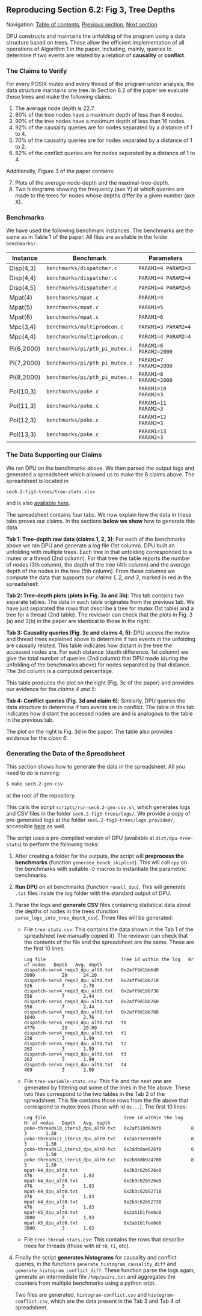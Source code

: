 ## Reproducing Section 6.2: Fig 3, Tree Depths

Navigation: [Table of contents], [Previous section], [Next section]

[Table of contents]: 1-intro.md#index
[Previous section]: 3-section-6.1.md
[Next section]: 5-section-6.3.md

DPU constructs and maintains the unfolding of the program using a
data structure based on trees. These allow the efficient implementation of all
operations of Algorithm 1 in the paper, including, mainly, queries to determine
if two events are related by a relation of **causality** or **conflict**.

### The Claims to Verify

For every POSIX mutex and every thread of the program under analysis, the data
structure maintains one tree. In Section 6.2 of the paper we evaluate these
trees and make the following claims:

1. The average node depth is 22.7.
2. 80% of the tree nodes have a maximum depth of less than 8 nodes.
3. 90% of the tree nodes have a maximum depth of less than 16 nodes.
4. 92% of the causality queries are for nodes separated by a distance of 1 to 4.
5. 70% of the causality queries are for nodes separated by a distance of 1 to 2.
6. 82% of the conflict queries are for nodes separated by a distance of 1 to 4.

Additionally, Figure 3 of the paper contains:

7. Plots of the average-node-depth and the maximal-tree-depth.
8. Two histograms showing the frequency (axe Y) at which queries are made to
   the trees for nodes whose depths differ by a given number (axe X).

### Benchmarks

We have used the following benchmark instances. The benchmarks are the same as
in Table 1 of the paper. All files are available in the folder `benchmarks/`.

| Instance   | Benchmark                      | Parameters
| -----------|--------------------------------| ------------------------
| Disp(4,3)  | `benchmarks/dispatcher.c`      | `PARAM1=4 PARAM2=3`
| Disp(4,4)  | `benchmarks/dispatcher.c`      | `PARAM1=4 PARAM2=4`
| Disp(4,5)  | `benchmarks/dispatcher.c`      | `PARAM1=4 PARAM2=5`
| Mpat(4)    | `benchmarks/mpat.c`            | `PARAM1=4`
| Mpat(5)    | `benchmarks/mpat.c`            | `PARAM1=5`
| Mpat(6)    | `benchmarks/mpat.c`            | `PARAM1=6`
| Mpc(3,4)   | `benchmarks/multiprodcon.c`    | `PARAM1=3 PARAM2=4`
| Mpc(4,4)   | `benchmarks/multiprodcon.c`    | `PARAM1=4 PARAM2=4`
| Pi(6,2000) | `benchmarks/pi/pth_pi_mutex.c` | `PARAM1=6 PARAM2=2000`
| Pi(7,2000) | `benchmarks/pi/pth_pi_mutex.c` | `PARAM1=7 PARAM2=2000`
| Pi(8,2000) | `benchmarks/pi/pth_pi_mutex.c` | `PARAM1=8 PARAM2=2000`
| Pol(10,3)  | `benchmarks/poke.c`            | `PARAM1=10 PARAM2=3`
| Pol(11,3)  | `benchmarks/poke.c`            | `PARAM1=11 PARAM2=3`
| Pol(12,3)  | `benchmarks/poke.c`            | `PARAM1=12 PARAM2=3`
| Pol(13,3)  | `benchmarks/poke.c`            | `PARAM1=13 PARAM2=3`


### The Data Supporting our Claims

We ran DPU on the benchmarks above. We then parsed the output logs and
generated a spreadsheet which allowed us to make the 8 claims above.
The spreadsheet is located in

```
sec6.2-fig3-trees/tree-stats.xlsx
```

and is also [available here](../sec6.2-fig3-trees/tree-stats.xlsx).

The spreadsheet contains four tabs. We now explain how the data in these tabs
proves our claims. In the sections **below we show** how to generate this data.

**Tab 1: Tree-depth raw data (claims 1, 2, 3)**:
For each of the benchmarks above we ran DPU and generate a log file (1st column).
DPU built an unfolding with multiple trees. Each tree in that unfolding
corresponded to a mutex or a thread (2nd column). For that tree the table
reports the number of nodes (3th column), the depth of the tree (4th column) and
the average depth of the nodes in the tree (5th column).  From these columns we
compute the data that supports our *claims 1, 2, and 3*, marked in red in the
spreadsheet:

**Tab 2: Tree-depth plots (plots in Fig. 3a and 3b)**:
This tab contains _two_ separate tables. The data in each table originates from
the previous tab. We have just separated the rows that describe a tree for mutex
(1st table) and a tree for a thread (2nd table). The reviewer can check that the
plots in Fig. 3 (a) and 3(b) in the paper are identical to those in the right:

**Tab 3: Causality queries (Fig. 3c and claims 4, 5)**:
DPU access the mutex and thread trees explained above to determine if two events
in the unfolding are causally related. This table indicates how distant in the
tree the accessed nodes are. For each distance (depth difference, 1st column) we
give the total number of queries (2nd column) that DPU made (during the
unfolding of the benchmarks above) for nodes separated by that distance. The 3rd
column is a computed percentage.

This table produces the plot on the right (Fig. 3c of the paper) and provides
our evidence for the *claims 4 and 5*:

**Tab 4: Conflict queries (Fig. 3d and claim 6)**:
Similarly, DPU queries the data structure to determine if two events are in conflict.
The table in this tab indicates how distant the accessed nodes are and is
analogous to the table in the previous tab.

The plot on the right is Fig. 3d in the paper.  The table also provides evidence
for the *claim 6*.

### Generating the Data of the Spreadsheet

This section shows how to generate the data in the spreadsheet. All you need to
do is running:

```sh
$ make sec6.2-gen-csv
```

at the root of the repository.

This calls the script `scripts/run-sec6.2-gen-csv.sh`, which generates logs and
CSV files in the folder `sec6.2-fig3-trees/logs/`. We provide a copy of
pre-generated logs at the folder `sec6.2-fig3-trees/logs.provided/`, accessible
[here](sec6.2-fig3-trees/logs.provided/) as well.

The script uses a pre-compiled version of DPU (available at
`dist/dpu-tree-stats`) to perform the following tasks:

1. After creating a folder for the outputs, the script will **preprocess the
   benchmarks** (function `generate_bench_skiplist`). This will call `cpp` on
   the benchmarks with suitable `-D` macros to instantiate the parametric
   benchmarks.

2. **Run DPU** on all benchmarks (function `runall_dpu`). This will generate
   `.txt` files inside the log folder with the standard output of DPU.

3. Parse the logs and **generate CSV** files containing statistical data about
   the depths of nodes in the trees (function `parse_logs_into_tree_depth_csv`).
   Three files will be generated:

   * File `tree-stats.csv`:
     This contains the data shown in the Tab 1 of the spreadsheet (we manually
     copied it). The reviewer can check that the contents of the file and the
     spreadsheet are the same. These are the first 10 lines:

     ```csv
     Log file                            Tree id within the log   Nr of nodes   Depth   Avg. depth
     dispatch-serv4_reqs3_dpu_alt0.txt   0x2aff9d1bb6d0           3990          29      24.20
     dispatch-serv4_reqs3_dpu_alt0.txt   0x2aff9d1bb710           526           7       2.78
     dispatch-serv4_reqs3_dpu_alt0.txt   0x2aff9d1bb738           556           7       2.44
     dispatch-serv4_reqs3_dpu_alt0.txt   0x2aff9d1bb760           556           7       2.44
     dispatch-serv4_reqs3_dpu_alt0.txt   0x2aff9d1bb788           1040          7       2.76
     dispatch-serv4_reqs3_dpu_alt0.txt   t0                       4776          23      20.09
     dispatch-serv4_reqs3_dpu_alt0.txt   t1                       238           3       1.99
     dispatch-serv4_reqs3_dpu_alt0.txt   t2                       262           3       1.99
     dispatch-serv4_reqs3_dpu_alt0.txt   t3                       262           3       1.99
     dispatch-serv4_reqs3_dpu_alt0.txt   t4                       469           3       2.00
     ```

   * File `tree-variable-stats.csv`:
     This file and the next one are generated by filtering out some of the
     lines in the file above.  These two files correspond to the two tables in
     the Tab 2 of the spreadsheet. This file contains those rows from the file
     above that correspond to mutex trees (those with id `0x...`). The first 10
     lines:

     ```csv
     Log file                             Tree id within the log   Nr of nodes   Depth   Avg. depth
     poke-threads10_iters3_dpu_alt0.txt   0x2af510d636f0           8             3       1.50
     poke-threads11_iters3_dpu_alt0.txt   0x2ab73e9186f0           8             3       1.50
     poke-threads12_iters3_dpu_alt0.txt   0x2adb8ae626f0           8             3       1.50
     poke-threads13_iters3_dpu_alt0.txt   0x2b88db924700           8             3       1.50
     mpat-k4_dpu_alt0.txt                 0x2b3c62b526c0           476           3       1.83
     mpat-k4_dpu_alt0.txt                 0x2b3c62b526e8           476           3       1.83
     mpat-k4_dpu_alt0.txt                 0x2b3c62b52710           476           3       1.83
     mpat-k4_dpu_alt0.txt                 0x2b3c62b52738           476           3       1.83
     mpat-k5_dpu_alt0.txt                 0x2ab1b1fee6c0           3800          3       1.83
     mpat-k5_dpu_alt0.txt                 0x2ab1b1fee6e8           3800          3       1.83
     ```

   * File `tree-thread-stats.csv`:
     This contains the rows that describe trees for threads (those with id `t0`, `t1`, etc).

4. Finally the script **generates histograms** for causality and conflict
   queries, in the functions `generate_histogram_causality_diff` and
   `generate_histogram_conflict_diff`. These function parse the logs again,
   generate an intermediate file `/tmp/pairs.txt` and aggregates the counters
   from multiple benchmarks using a python sript.

   Two files are generated, `histogram-conflict.csv` and
   `histogram-conflict.csv`, which are the data present in the Tab 3 and Tab 4
   of spreadsheet.

